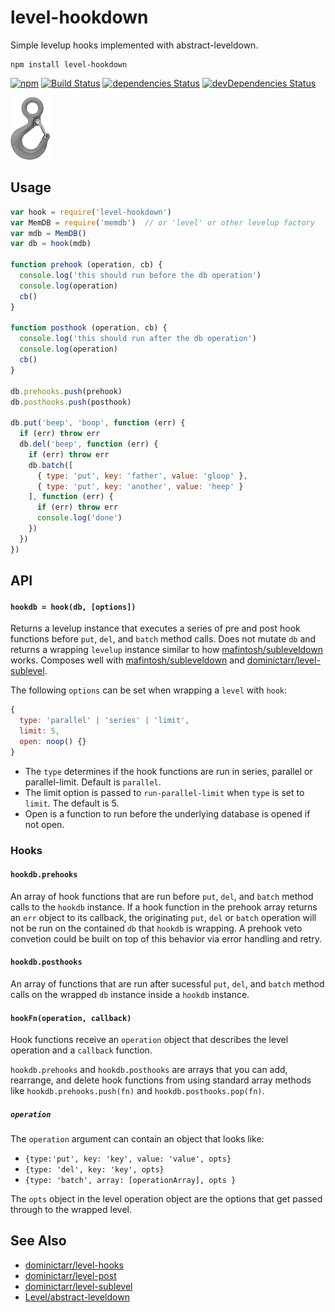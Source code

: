 # level-hookdown
Simple levelup hooks implemented with abstract-leveldown.

```
npm install level-hookdown
```

[![npm][npm-image]][npm-url]
[![Build Status](https://travis-ci.org/hypermodules/level-hookdown.svg?branch=master)](https://travis-ci.org/hypermodules/level-hookdown)
[![dependencies Status](https://david-dm.org/hypermodules/level-hookdown/status.svg)](https://david-dm.org/hypermodules/level-hookdown)
[![devDependencies Status](https://david-dm.org/hypermodules/level-hookdown/dev-status.svg)](https://david-dm.org/hypermodules/level-hookdown?type=dev)

![image of a hook](hook.png)

[npm-image]: https://img.shields.io/npm/v/level-hookdown.svg
[npm-url]: https://www.npmjs.com/package/level-hookdown

## Usage

```js
var hook = require('level-hookdown')
var MemDB = require('memdb')  // or 'level' or other levelup factory
var mdb = MemDB()
var db = hook(mdb)

function prehook (operation, cb) {
  console.log('this should run before the db operation')
  console.log(operation)
  cb()
}

function posthook (operation, cb) {
  console.log('this should run after the db operation')
  console.log(operation)
  cb()
}

db.prehooks.push(prehook)
db.posthooks.push(posthook)

db.put('beep', 'boop', function (err) {
  if (err) throw err
  db.del('beep', function (err) {
    if (err) throw err
    db.batch([
      { type: 'put', key: 'father', value: 'gloop' },
      { type: 'put', key: 'another', value: 'heep' }
    ], function (err) {
      if (err) throw err
      console.log('done')
    })
  })
})

```

## API

#### `hookdb = hook(db, [options])`

Returns a levelup instance that executes a series of pre and post hook functions before `put`, `del`, and `batch` method calls.  Does not mutate `db` and returns a wrapping `levelup` instance similar to how [mafintosh/subleveldown](https://github.com/mafintosh/subleveldown) works.  Composes well with [mafintosh/subleveldown](https://github.com/mafintosh/subleveldown) and [dominictarr/level-sublevel](https://github.com/dominictarr/level-sublevel).

The following `options` can be set when wrapping a `level` with `hook`:

```js
{
  type: 'parallel' | 'series' | 'limit',
  limit: 5,
  open: noop() {}
}
```

- The `type` determines if the hook functions are run in series, parallel or parallel-limit.  Default is `parallel`.
- The limit option is passed to `run-parallel-limit` when `type` is set to `limit`.  The default is 5.
- Open is a function to run before the underlying database is opened if not open.

### Hooks

#### `hookdb.prehooks`

An array of hook functions that are run before `put`, `del`, and `batch` method calls to the `hookdb` instance.  If a hook function in the prehook array returns an `err` object to its callback, the originating `put`, `del` or `batch` operation will not be run on the contained `db` that `hookdb` is wrapping.  A prehook veto convetion could be built on top of this behavior via error handling and retry.

#### `hookdb.posthooks`

An array of functions that are run after sucessful `put`, `del`, and `batch` method calls on the wrapped `db` instance inside a `hookdb` instance.

#### `hookFn(operation, callback)`

Hook functions receive an `operation` object that describes the level operation and a `callback` function.

`hookdb.prehooks` and `hookdb.posthooks` are arrays that you can add, rearrange, and delete hook functions from using standard array methods like `hookdb.prehooks.push(fn)` and `hookdb.posthooks.pop(fn)`.

##### `operation`

The `operation` argument can contain an object that looks like:

- `{type:'put', key: 'key', value: 'value', opts}`
- `{type: 'del', key: 'key', opts}`
- `{type: 'batch', array: [operationArray], opts }`

The `opts` object in the level operation object are the options that get passed through to the wrapped level.

## See Also

- [dominictarr/level-hooks](https://github.com/dominictarr/level-hooks)
- [dominictarr/level-post](https://github.com/dominictarr/level-post)
- [dominictarr/level-sublevel](https://github.com/dominictarr/level-sublevel)
- [Level/abstract-leveldown](https://github.com/Level/abstract-leveldown)
